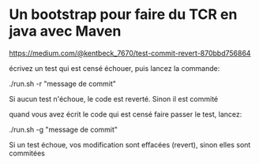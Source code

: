 # Un bootstrap pour faire du TCR en java avec Maven

https://medium.com/@kentbeck_7670/test-commit-revert-870bbd756864

écrivez un test qui est censé échouer, puis lancez la commande:

./run.sh -r "message de commit"


Si aucun test n'échoue, le code est reverté. Sinon il est commité

quand vous avez écrit le code qui est censé faire passer le test, lancez:

./run.sh -g "message de commit"


Si un test échoue, vos modification sont effacées (revert), sinon elles sont commitées